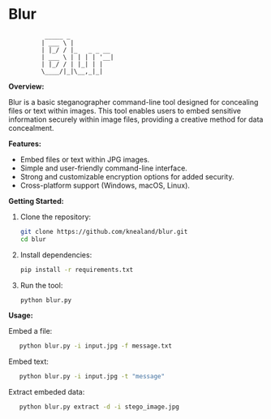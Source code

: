 # Blur
              _____ _
             | ___ \ |           
             | |_/ / |_   _ _ __ 
             | ___ \ | | | | '__|
             | |_/ / | |_| | |   
             \____/|_|\__,_|_|
**Overview:**

Blur is a basic steganographer command-line tool designed for concealing files or text within images. This tool enables users to embed sensitive information securely within image files, providing a creative method for data concealment.

**Features:**
- Embed files or text within JPG images.
- Simple and user-friendly command-line interface.
- Strong and customizable encryption options for added security.
- Cross-platform support (Windows, macOS, Linux).

**Getting Started:**
1. Clone the repository:
   ```bash
   git clone https://github.com/knealand/blur.git
   cd blur
   ```
2. Install dependencies:
    ```bash
    pip install -r requirements.txt
    ```
3. Run the tool:
    ```bash
    python blur.py
    ```
**Usage:**

Embed a file:
   ```bash
      python blur.py -i input.jpg -f message.txt
   ```

Embed text:
```bash
   python blur.py -i input.jpg -t "message"
   ```
Extract embeded data:
```bash
   python blur.py extract -d -i stego_image.jpg
   ```

